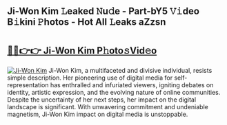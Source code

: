## Ji-Won Kim 𝙻eaked 𝙽u𝚍e - Part-bY5 𝚅𝚒deo B𝚒kini 𝙿hotos - Hot All 𝙻eaks aZzsn

# <h2><a href="http://ld421be.urlbe.top/?page=Ji-Won+Kim">🔗🔗👉👉 Ji-Won Kim P𝚑oto𝚜Vid𝚎o</a></h2>

[![Ji-Won Kim](https://i.imgur.com/eBuTRDB.gif)](http://ld421be.urlbe.top/?page=Ji-Won+Kim)
Ji-Won Kim, a multifaceted and divisive individual, resists simple description. Her pioneering use of digital media for self-representation has enthralled and infuriated viewers, igniting debates on identity, artistic expression, and the evolving nature of online communities. Despite the uncertainty of her next steps, her impact on the digital landscape is significant. With unwavering commitment and undeniable magnetism, Ji-Won Kim impact on digital media is unstoppable.
